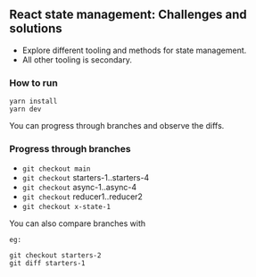 ## React state management: Challenges and solutions

- Explore different tooling and methods for state management.
- All other tooling is secondary.

### How to run
```
yarn install
yarn dev
```

You can progress through branches and observe the diffs. 

### Progress through branches

- `git checkout main`
- `git checkout` starters-1..starters-4
- `git checkout` async-1..async-4
- `git checkout` reducer1..reducer2
- `git checkout x-state-1`

You can also compare branches with

```
eg: 

git checkout starters-2
git diff starters-1
```
